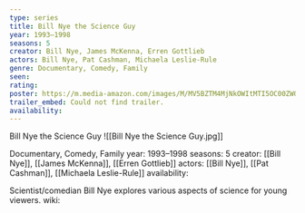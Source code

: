 ```yaml
---
type: series
title: Bill Nye the Science Guy
year: 1993–1998
seasons: 5
creator: Bill Nye, James McKenna, Erren Gottlieb
actors: Bill Nye, Pat Cashman, Michaela Leslie-Rule
genre: Documentary, Comedy, Family
seen:
rating: 
poster: https://m.media-amazon.com/images/M/MV5BZTM4MjNkOWItMTI5OC00ZWQ3LTg5YWYtMmY1Y2JiMDYxMzkwXkEyXkFqcGdeQXVyOTMwNTUwNTk@._V1_SX300.jpg
trailer_embed: Could not find trailer.
availability:
---
```

Bill Nye the Science Guy
![[Bill Nye the Science Guy.jpg]]

Documentary, Comedy, Family
year: 1993–1998
seasons: 5
creator: [[Bill Nye]], [[James McKenna]], [[Erren Gottlieb]]
actors: [[Bill Nye]], [[Pat Cashman]], [[Michaela Leslie-Rule]]
availability:

Scientist/comedian Bill Nye explores various aspects of science for young viewers.
wiki: 


